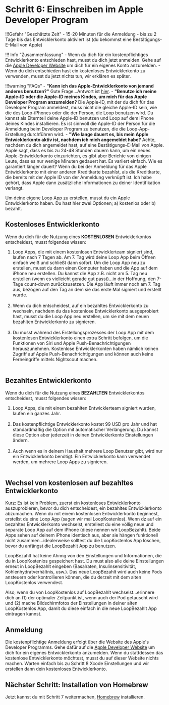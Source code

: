 # Schritt 6: Einschreiben im Apple Developer Program

!!!Gefahr "Geschätzte Zeit"
    - 15-20 Minuten für die Anmeldung
    - bis zu 2 Tage bis das Entwicklerkonto aktiviert ist (du bekommst eine Bestätigungs-E-Mail von Apple)

!!! Info "Zusammenfassung"
    - Wenn du dich für ein kostenpflichtiges Entwicklerkonto entschieden hast, musst du dich jetzt anmelden. Gehe auf die [Apple Developer Website](https://developer.apple.com/programs/enroll/) um dich für ein eigenes Konto anzumelden.
    - Wenn du dich entschieden hast ein kostenloses Entwicklerkonto zu verwenden, musst du jetzt nichts tun, wir erklären es später.

!!!warning "FAQs"
    - **"Kann ich das Apple-Entwicklerkonto von jemand anderes benutzen?"** Gute Frage...Antwort ist [hier](/faqs/FAQs/#can-i-use-someone-elses-apple-developer-account).
    - **"Benutze ich meine Apple-ID oder die Apple-ID meines Kindes, um mich für das Apple Developer Program anzumelden?** Die Apple-ID, mit der du dich für das Developer Program anmeldest, muss nicht die gleiche Apple-ID sein, wie die des Loop-iPhones oder die der Person, die Loop benutzen wird. Du kannst als Elternteil deine Apple-ID benutzen und Loop auf dem iPhone deines Kindes installieren. Es ist sinnvoll die Apple-ID der Person für die Anmeldung beim Developer Program zu benutzen, die die Loop-App-Erstellung durchführen wird.
    - **"Wie lange dauert es, bis mein Apple Entwicklerkonto aktiv ist, nachdem ich mich angemeldet habe?** Achte, nachdem du dich angemeldet hast, auf eine Bestätigungs-E-Mail von Apple. Apple sagt, dass es bis zu 24-48 Stunden dauern kann, um ein neues Apple-Entwicklerkonto einzurichten, es gibt aber Berichte von einigen Leute, dass es nur wenige Minuten gedauert hat. Es variiert einfach. Wie es garantiert länger dauert? Wenn du bei der Anmeldung für das Apple Entwicklerkonto mit einer anderen Kreditkarte bezahlst, als die Kreditkarte, die bereits mit der Apple ID von der Anmeldung verknüpft ist. Ich habe gehört, dass Apple dann zusätzliche Informationen zu deiner Identifikation verlangt.

Um deine eigene Loop App zu erstellen, musst du ein Apple Entwicklerkonto haben.  Du hast hier zwei Optionen; a) kostenlos oder b) bezahlt.

## Kostenloses Entwicklerkonto

Wenn du dich für die Nutzung eines **KOSTENLOSEN** Entwicklerkontos entscheidest, musst folgendes wissen:

1. Loop Apps, die mit einem kostenlosen Entwicklerteam signiert sind, laufen nach 7 Tagen ab.  Am 7. Tag wird deine Loop App beim Öffnen einfach weiß und schließt dann sofort. Um die Loop App neu zu erstellen, musst du dann einen Computer haben und die App auf dem iPhone neu erstellen. Du kannst die App z.B. nicht am 5. Tag neu erstellen (wenn es vielleicht gerade gut passt)...in der Hoffnung, den 7-Tage count-down zurückzusetzen.  Die App läuft immer noch am 7. Tag aus, bezogen auf den Tag an dem sie das erste Mal signiert und erstellt wurde.</br></br>
2. Wenn du dich entscheidest, auf ein bezahltes Entwicklerkonto zu wechseln, nachdem du das kostenlose Entwicklerkonto ausgeprobiert hast, musst du die Loop App neu erstellen, um sie mit dem neuen bezahlten Entwicklerkonto zu signieren.</br></br>
3. Du musst während des Erstellungsprozesses der Loop App mit dem kostenlosen Entwicklerkonto einen extra Schritt befolgen, um die Funktionen von Siri und Apple Push-Benachrichtigungen herauszunehmen. Kostenlose Entwicklerkonten haben nämlich keinen Zugriff auf Apple Push-Benachrichtigungen und können auch keine Ferneingriffe mittels Nightscout machen.</br></br>

## Bezahltes Entwicklerkonto

Wenn du dich für die Nutzung eines **BEZAHLTEN** Entwicklerkontos entscheidest, musst folgendes wissen:

1. Loop Apps, die mit einem bezahlten Entwicklerteam signiert wurden, laufen ein ganzes Jahr.</br></br>
2. Das kostenpflichtige Entwicklerkonto kostet 99 USD pro Jahr und hat standardmäßig die Option mit automatischer Verlängerung. Du kannst diese Option aber jederzeit in deinen Entwicklerkonto Einstellungen ändern.</br></br>
3. Auch wenn es in deinem Haushalt mehrere Loop Benutzer gibt, wird nur ein Entwicklerkonto benötigt.  Ein Entwicklerkonto kann verwendet werden, um mehrere Loop Apps zu signieren.</br></br>

## Wechsel von kostenlosen auf bezahltes Entwicklerkonto

Kurz: Es ist kein Problem, zuerst ein kostenloses Entwicklerkonto auszuprobieren, bevor du dich entscheidest, ein bezahltes Entwicklerkonto abzumachen. Wenn du mit einem kostenlosen Entwicklerkonto beginnest, erstellst du eine Loop App (sagen wir mal LoopKostenlos). Wenn dz auf ein bezahltes Entwicklerkonto wechselst, erstellest du eine völlig neue und separate Loop App auf dem iPhone (diese nennen wir LoopBezahlt). Beide Apps sehen auf deinem iPhone identisch aus, aber sie hängen funktionell nicht zusammen...idealerweise solltest du die LoopKostenlos App löschen, bevor du anfängst die LoopBezahlt App zu benutzen.

LoopBezahlt hat keine Ahnng von den Einstellungen und Informationen, die du in LoopKostenlos gespeichert hast. Du must also alle deine Einstellungen erneut in LoopBezahlt eingeben (Basalraten, Insulinsensitivität, Kohlenhydratverhältnis, usw.). Das neue LoopBezahlt wird auch keine Pods ansteuern oder kontrollieren können, die du derzeit mit dem alten LoopKostenlos verwendest.

Also, wenn du von LoopKostenlos auf LoopBezahlt wechselst...erinnere dich an (1) der optimaler Zeitpunkt ist, wenn auch der Pod getauscht wird und (2) mache Bildschirmfotos der Einstellungen in deiner alten LoopKostenlos App, damit du diese einfach in die neue LoopBezahlt App eintragen kannst.

## Anmeldung

Die kostenpflichtige Anmeldung erfolgt über die Website des Apple's Developer Programms. Gehe dafür auf die [Apple Developer Website](https://developer.apple.com/programs/enroll/) um dich für ein eigenes Entwicklerkonto anzumelden. Wenn du stattdessen das kostenlose Entwicklerkonto möchtest, musst du auf dieser Website nichts machen. Warten einfach bis zu Schritt 8 Xcode Einstellungen und wir erstellen dann dein kostenloses Entwicklerkonto.

## Nächster Schritt: Installation von Homebrew

Jetzt kannst du mit Schritt 7 weitermachen, [Homebrew](step7.md) installieren.
